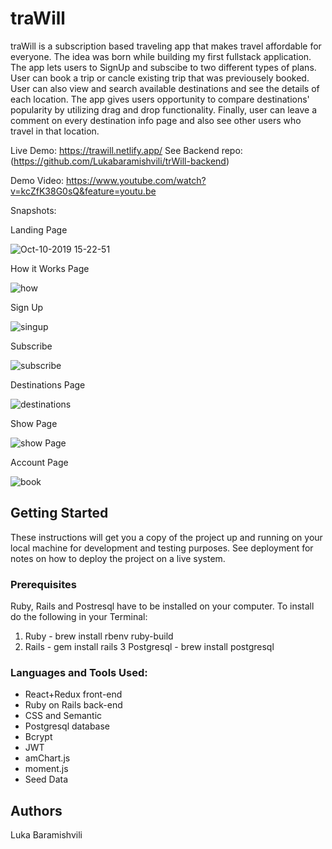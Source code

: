 # traWill

traWill is a subscription based traveling app that makes travel affordable for everyone. The idea was born while building my first fullstack application. The app lets users to SignUp and subscibe to two different types of plans. User can book a trip or cancle existing trip that was previousely booked. User can also view and search available destinations and see the details of each location. The app gives users opportunity to compare destinations' popularity by utilizing drag and drop functionality. Finally, user can leave a comment on every destination info page and also see other users who travel in that location. 

Live Demo: https://trawill.netlify.app/
See Backend repo:  (https://github.com/Lukabaramishvili/trWill-backend)

Demo Video: https://www.youtube.com/watch?v=kcZfK38G0sQ&feature=youtu.be

Snapshots: 

Landing Page

![Oct-10-2019 15-22-51](https://user-images.githubusercontent.com/45564632/66599729-ea861b80-eb71-11e9-8a2a-d5520ccf5043.gif)

How it Works Page

![how](https://user-images.githubusercontent.com/45564632/66598419-01773e80-eb6f-11e9-8eac-9a531732d5d4.gif)

Sign Up 

![singup](https://user-images.githubusercontent.com/45564632/66598471-1eac0d00-eb6f-11e9-80bc-d3786e4291a2.gif)

Subscribe

![subscribe](https://user-images.githubusercontent.com/45564632/66598548-4307e980-eb6f-11e9-8164-786004feca27.gif)

Destinations Page

![destinations](https://user-images.githubusercontent.com/45564632/66598605-5fa42180-eb6f-11e9-97d2-c36ba9015196.gif)

Show Page

![show Page](https://user-images.githubusercontent.com/45564632/66598679-88c4b200-eb6f-11e9-9121-a5107b51dcb5.gif)

Account Page

![book](https://user-images.githubusercontent.com/45564632/66598715-a134cc80-eb6f-11e9-8820-c8af4041de5b.gif)

## Getting Started

These instructions will get you a copy of the project up and running on your local machine for development and testing purposes. See deployment for notes on how to deploy the project on a live system.

### Prerequisites

Ruby, Rails and Postresql have to be installed on your computer.
To install do the following in your Terminal:
1. Ruby -  brew install rbenv ruby-build
2. Rails - gem install rails
3 Postgresql - brew install postgresql


### Languages and Tools Used:

* React+Redux front-end
* Ruby on Rails back-end
* CSS and Semantic
* Postgresql database
* Bcrypt
* JWT 
* amChart.js 
* moment.js
* Seed Data

## Authors

Luka Baramishvili
